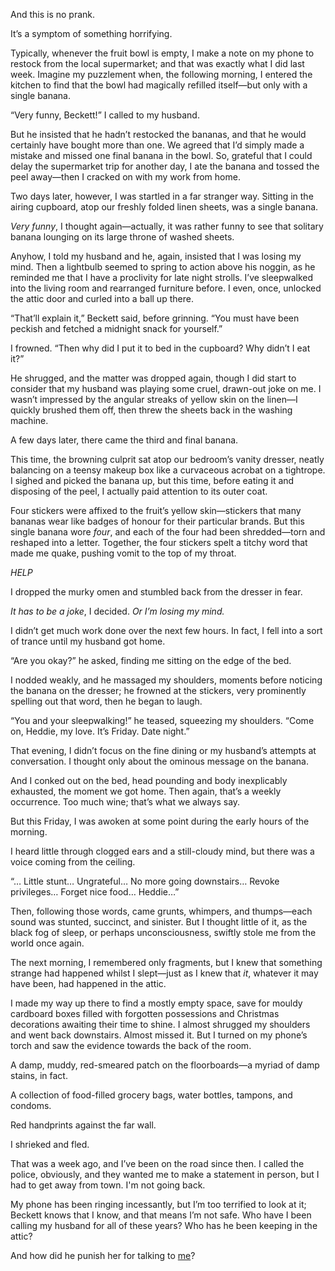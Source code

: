 And this is no prank.

It’s a symptom of something horrifying.

Typically, whenever the fruit bowl is empty, I make a note on my phone to restock from the local supermarket; and that was exactly what I did last week. Imagine my puzzlement when, the following morning, I entered the kitchen to find that the bowl had magically refilled itself—but only with a single banana.

“Very funny, Beckett!” I called to my husband.

But he insisted that he hadn’t restocked the bananas, and that he would certainly have bought more than one. We agreed that I’d simply made a mistake and missed one final banana in the bowl. So, grateful that I could delay the supermarket trip for another day, I ate the banana and tossed the peel away—then I cracked on with my work from home.

Two days later, however, I was startled in a far stranger way. Sitting in the airing cupboard, atop our freshly folded linen sheets, was a single banana.

*Very funny*, I thought again—actually, it was rather funny to see that solitary banana lounging on its large throne of washed sheets.

Anyhow, I told my husband and he, again, insisted that I was losing my mind. Then a lightbulb seemed to spring to action above his noggin, as he reminded me that I have a proclivity for late night strolls. I’ve sleepwalked into the living room and rearranged furniture before. I even, once, unlocked the attic door and curled into a ball up there.

“That’ll explain it,” Beckett said, before grinning. “You must have been peckish and fetched a midnight snack for yourself.”

I frowned. “Then why did I put it to bed in the cupboard? Why didn’t I eat it?”

He shrugged, and the matter was dropped again, though I did start to consider that my husband was playing some cruel, drawn-out joke on me. I wasn’t impressed by the angular streaks of yellow skin on the linen—I quickly brushed them off, then threw the sheets back in the washing machine.

A few days later, there came the third and final banana.

This time, the browning culprit sat atop our bedroom’s vanity dresser, neatly balancing on a teensy makeup box like a curvaceous acrobat on a tightrope. I sighed and picked the banana up, but this time, before eating it and disposing of the peel, I actually paid attention to its outer coat.

Four stickers were affixed to the fruit’s yellow skin—stickers that many bananas wear like badges of honour for their particular brands. But this single banana wore *four*, and each of the four had been shredded—torn and reshaped into a letter. Together, the four stickers spelt a titchy word that made me quake, pushing vomit to the top of my throat.

*HELP*

I dropped the murky omen and stumbled back from the dresser in fear.

*It has to be a joke*, I decided. *Or I’m losing my mind.*

I didn’t get much work done over the next few hours. In fact, I fell into a sort of trance until my husband got home.

“Are you okay?” he asked, finding me sitting on the edge of the bed.

I nodded weakly, and he massaged my shoulders, moments before noticing the banana on the dresser; he frowned at the stickers, very prominently spelling out that word, then he began to laugh.

“You and your sleepwalking!” he teased, squeezing my shoulders. “Come on, Heddie, my love. It’s Friday. Date night.”

That evening, I didn’t focus on the fine dining or my husband’s attempts at conversation. I thought only about the ominous message on the banana.

And I conked out on the bed, head pounding and body inexplicably exhausted, the moment we got home. Then again, that’s a weekly occurrence. Too much wine; that’s what we always say.

But this Friday, I was awoken at some point during the early hours of the morning.

I heard little through clogged ears and a still-cloudy mind, but there was a voice coming from the ceiling.

“… Little stunt… Ungrateful… No more going downstairs… Revoke privileges… Forget nice food… Heddie…”

Then, following those words, came grunts, whimpers, and thumps—each sound was stunted, succinct, and sinister. But I thought little of it, as the black fog of sleep, or perhaps unconsciousness, swiftly stole me from the world once again.

The next morning, I remembered only fragments, but I knew that something strange had happened whilst I slept—just as I knew that *it*, whatever it may have been, had happened in the attic.

I made my way up there to find a mostly empty space, save for mouldy cardboard boxes filled with forgotten possessions and Christmas decorations awaiting their time to shine. I almost shrugged my shoulders and went back downstairs. Almost missed it. But I turned on my phone’s torch and saw the evidence towards the back of the room.

A damp, muddy, red-smeared patch on the floorboards—a myriad of damp stains, in fact.

A collection of food-filled grocery bags, water bottles, tampons, and condoms.

Red handprints against the far wall.

I shrieked and fled.

That was a week ago, and I’ve been on the road since then. I called the police, obviously, and they wanted me to make a statement in person, but I had to get away from town. I'm not going back.

My phone has been ringing incessantly, but I’m too terrified to look at it; Beckett knows that I know, and that means I’m not safe. Who have I been calling my husband for all of these years? Who has he been keeping in the attic?

And how did he punish her for talking to [me](https://www.reddit.com/r/dominiceagle)?